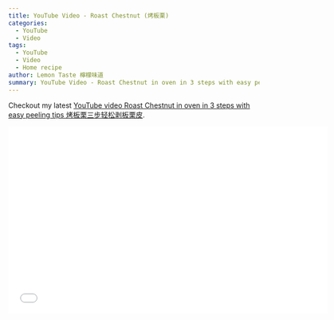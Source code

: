```yaml
---
title: YouTube Video - Roast Chestnut (烤板栗)
categories:
  - YouTube
  - Video
tags:
  - YouTube
  - Video
  - Home recipe
author: Lemon Taste 檸檬味道
summary: YouTube Video - Roast Chestnut in oven in 3 steps with easy peeling tips 烤板栗三步轻松剥板栗皮
---
```


Checkout my latest [YouTube video Roast Chestnut in oven in 3 steps with easy peeling tips 烤板栗三步轻松剥板栗皮](https://www.youtube.com/watch?v=muZ_OqYUSF4).

<iframe src="//www.youtube.com/embed/ymuZ_OqYUSF4" height="375" width="640" allowfullscreen="" frameborder="0"></iframe>